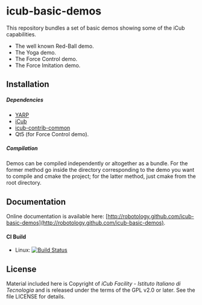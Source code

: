 icub-basic-demos
===

This repository bundles a set of basic demos showing some of the iCub capabilities.
- The well known Red-Ball demo.
- The Yoga demo.
- The Force Control demo.
- The Force Imitation demo.

## Installation

##### Dependencies
- [YARP](https://github.com/robotology/yarp)
- [iCub](https://github.com/robotology/icub-main)
- [icub-contrib-common](https://github.com/robotology/icub-contrib-common)
- Qt5 (for Force Control demo).

##### Compilation
Demos can be compiled independently or altogether as a bundle. For the former
method go inside the directory corresponding to the demo you want to compile and
cmake the project; for the latter method, just cmake from the root directory.

## Documentation

Online documentation is available here: [http://robotology.github.com/icub-basic-demos](http://robotology.github.com/icub-basic-demos).

#### CI Build
- Linux: [![Build Status](https://travis-ci.org/robotology/icub-basic-demos.svg?branch=master)](https://travis-ci.org/robotology/icub-basic-demos)

## License

Material included here is Copyright of _iCub Facility - Istituto Italiano di Tecnologia_ and is released under the terms of the GPL v2.0 or later. See the file LICENSE for details.
